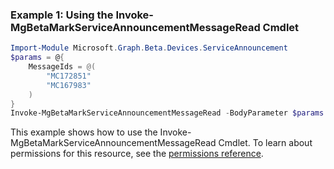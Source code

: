 ### Example 1: Using the Invoke-MgBetaMarkServiceAnnouncementMessageRead Cmdlet
```powershell
Import-Module Microsoft.Graph.Beta.Devices.ServiceAnnouncement
$params = @{
	MessageIds = @(
		"MC172851"
		"MC167983"
	)
}
Invoke-MgBetaMarkServiceAnnouncementMessageRead -BodyParameter $params
```
This example shows how to use the Invoke-MgBetaMarkServiceAnnouncementMessageRead Cmdlet.
To learn about permissions for this resource, see the [permissions reference](/graph/permissions-reference).
